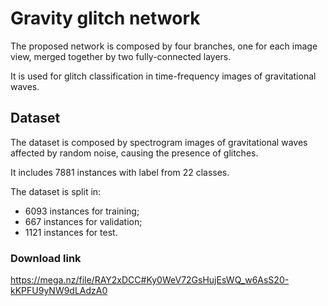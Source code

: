 # Gravity glitch network
The proposed network is composed by four branches, one for each image view, merged together by two fully-connected layers. 

It is used for glitch classification in time-frequency images of gravitational waves.

## Dataset
The dataset is composed by spectrogram images of gravitational waves affected by random noise, causing the presence of glitches.

It includes 7881 instances with label from 22 classes.

The dataset is split in:
- 6093 instances for training;
- 667 instances for validation;
- 1121 instances for test.

### Download link
https://mega.nz/file/RAY2xDCC#Ky0WeV72GsHujEsWQ_w6AsS20-kKPFU9yNW9dLAdzA0
